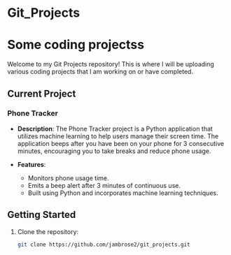 # Git_Projects
# Some coding projectss

Welcome to my Git Projects repository! This is where I will be uploading various coding projects that I am working on or have completed.

## Current Project

### Phone Tracker

- **Description**: The Phone Tracker project is a Python application that utilizes machine learning to help users manage their screen time. The application beeps after you have been on your phone for 3 consecutive minutes, encouraging you to take breaks and reduce phone usage.
  
- **Features**:
  - Monitors phone usage time.
  - Emits a beep alert after 3 minutes of continuous use.
  - Built using Python and incorporates machine learning techniques.

## Getting Started

1. Clone the repository:
   ```bash
   git clone https://github.com/jambrose2/git_projects.git

